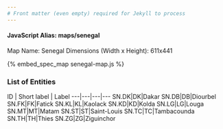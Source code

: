 ```yaml
---
# Front matter (even empty) required for Jekyll to process
---
```


#### JavaScript Alias: maps/senegal

Map Name: Senegal
Dimensions (Width x Height): 611x441



{% embed_spec_map senegal-map.js %}

### List of Entities

ID | Short label | Label
---|---|---|---
SN.DK|DK|Dakar
SN.DB|DB|Diourbel
SN.FK|FK|Fatick
SN.KL|KL|Kaolack
SN.KD|KD|Kolda
SN.LG|LG|Louga
SN.MT|MT|Matam
SN.ST|ST|Saint-Louis
SN.TC|TC|Tambacounda
SN.TH|TH|Thies
SN.ZG|ZG|Ziguinchor

